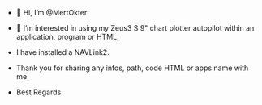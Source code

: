 - 👋 Hi, I’m @MertOkter
- 👀 I’m interested in using my Zeus3 S 9" chart plotter autopilot within an application, program or HTML.
- I have installed a NAVLink2.

- Thank you for sharing any infos, path, code HTML or apps name with me.

- Best Regards.



<!---
MertOkter/MertOkter is a ✨ special ✨ repository because its `README.md` (this file) appears on your GitHub profile.
You can click the Preview link to take a look at your changes.
--->
